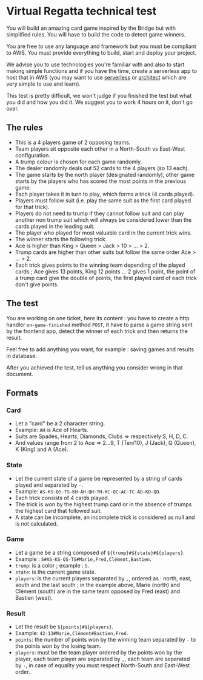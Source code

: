 # Virtual Regatta technical test

You will build an amazing card game inspired by the Bridge but with simplified rules. You will have to build the code to detect game winners.

You are free to use any language and framework but you must be compliant to AWS. You must provide everything to build, start and deploy your project.

We advise you to use technologies you're familiar with and also to start making simple functions and if you have the time, create a serverless app to host that in AWS (you may want to use [serverless](https://www.serverless.com/framework) or [architect](https://arc.codes/docs/en/get-started/quickstart) which are very simple to use and learn).

This test is pretty difficult, we won't judge if you finished the test but what you did and how you did it. We suggest you to work 4 hours on it, don't go over.

## The rules 

- This is a 4 players game of 2 opposing teams.
- Team players sit opposite each other in a North-South vs East-West configuration.
- A trump colour is chosen for each game randomly.
- The dealer randomly deals out 52 cards to the 4 players (so 13 each).
- The game starts by the north player (designated randomly), other game starts by the players who has scored the most points in the previous game.
- Each player takes it in turn to play, which forms a trick (4 cards played).
- Players must follow suit (i.e. play the same suit as the first card played for that trick).
- Players do not need to trump if they cannot follow suit and can play another non trump suit which will always be considered lower than the cards played in the leading suit.
- The player who played for most valuable card in the current trick wins.
- The winner starts the following trick.
- Ace is higher than King > Queen > Jack > 10 > ... > 2.
- Trump cards are higher than other suits but follow the same order Ace > … > 2.
- Each trick gives points to the winning team depending of the played cards ; Ace gives 13 points, King 12 points ... 2 gives 1 point, the point of a trump card give the double of points, the first played card of each trick don't give points.

## The test

You are working on one ticket, here its content : you have to create a http handler `on-game-finished` method `POST`, it have to parse a game string sent by the frontend app, detect the winner of each trick and then returns the result.

Feel free to add anything you want, for example : saving games and results in database.

After you achieved the test, tell us anything you consider wrong in that document.

## Formats

### Card
- Let a "card" be a 2 character string.
- Example: `AH` is Ace of Hearts.
- Suits are Spades, Hearts, Diamonds, Clubs => respectively S, H, D, C.
- And values range from 2 to Ace => 2...9, T (Ten/10), J (Jack), Q (Queen), K (King) and A (Ace).

### State
- Let the current state of a game be represented by a string of cards played and separated by `-`.
- Example: `AS-KS-QS-TS-KH-AH-QH-TH-KC-QC-AC-TC-AD-KD-QD`.
- Each trick consists of 4 cards played.
- The trick is won by the highest trump card or in the absence of trumps the highest card that followed suit.
- A state can be incomplete, an incomplete trick is considered as null and is not calculated.

### Game
- Let a game be a string composed of `${trump}#${state}#${players}`.
- Example : `S#AS-KS-QS-TS#Marie,Fred,Clément,Bastien`.
- `trump`: is a color ; example : `S`.
- `state`: is the current game state.
- `players`: is the current players separated by `,`, ordered as : north, east, south and the last south ; in the example above, Marie (north) and Clément (south) are in the same team opposed by Fred (east) and Bastien (west).

### Result
- Let the result be `${points}#${players}`.
- Example: `42-13#Marie,Clément#Bastien,Fred`.
- `points`: the number of points won by the winning team separated by `-` to the points won by the losing team.
- `players`: must be the team player ordered by the points won by the player, each team player are separated by `,`, each team are separated by `-`, in case of equality you must respect North-South and East-West order.
